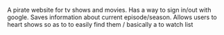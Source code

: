 A pirate website for tv shows and movies.
Has a way to sign in/out with google.
Saves information about current episode/season.
Allows users to heart shows so as to to easily find them / basically a to watch list
